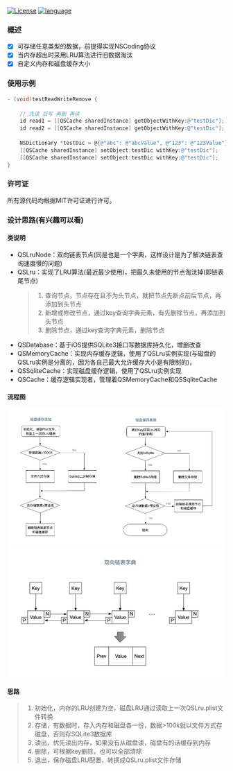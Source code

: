 [![License](https://img.shields.io/badge/license-MIT-blue.svg)](LICENSE) [![language](https://img.shields.io/badge/language-objective--c-green.svg)](1) 

### 概述
* [X] 可存储任意类型的数据，前提得实现NSCoding协议
* [X] 当内存超出时采用LRU算法进行旧数据淘汰
* [X] 自定义内存和磁盘缓存大小

### 使用示例
```Objective-C
- (void)testReadWriteRemove {
    
    // 先读 后写 再删 再读
    id read1 = [[QSCache sharedInstance] getObjectWithKey:@"testDic"];
    id read2 = [[QSCache sharedInstance] getObjectWithKey:@"testDic"];
    
    NSDictionary *testDic = @{@"abc": @"abcValue", @"123": @"123Value"};
    [[QSCache sharedInstance] setObject:testDic withKey:@"testDic"];
    [[QSCache sharedInstance] setObject:testDic withKey:@"testDic"];
}
```


### 许可证
所有源代码均根据MIT许可证进行许可。  


### 设计思路(有兴趣可以看)
#### 类说明
* QSLruNode：双向链表节点(同是也是一个字典，这样设计是为了解决链表查询速度慢的问题)  
* QSLru：实现了LRU算法(最近最少使用)，把最久未使用的节点淘汰掉(即链表尾节点)
    > 1. 查询节点，节点存在且不为头节点，就把节点先断点前后节点，再添加到头节点
    > 2. 新增或修改节点，通过key查询字典元素，有先删除节点，再添加到头节点
    > 3. 删除节点，通过key查询字典元素，删除节点
* QSDatabase：基于iOS提供SQLite3接口写数据库持久化，增删改查
* QSMemoryCache：实现内存缓存逻辑，使用了QSLru实例实现(与磁盘的QSLru实例是分离的，因为各自己最大允许缓存大小是有限制的)，
* QSSqliteCache：实现磁盘缓存逻辑，使用了QSLru实例实现
* QSCache：缓存逻辑实现者，管理着QSMemoryCache和QSSqliteCache
#### 流程图
![image](https://github.com/wuqiushan/QSCache-ObjC/blob/master/磁盘缓存图.jpg)
![image](https://github.com/wuqiushan/QSCache-ObjC/blob/master/链表图.jpg)

#### 思路
> 1. 初始化，内存的LRU创建为空，磁盘LRU通过读取上一次QSLru.plist文件转换
> 2. 存储，有数据时，存入内存和磁盘各一份，数据>100k就以文件方式存磁盘，否则存SQLite3数据库
> 3. 读出，优先读出内存，如果没有从磁盘读，磁盘有的话缓存到内存
> 4. 删除，可根据key删除，也可以全部清除
> 5. 退出，保存磁盘LRU配置，转换成QSLru.plist文件存储

